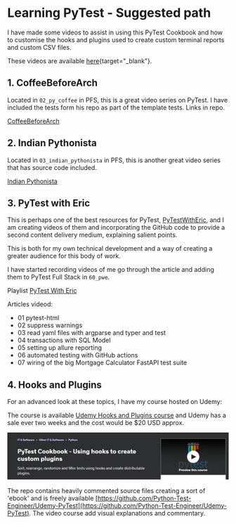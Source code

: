 # Learning PyTest - Suggested path

I have made some videos to assist in using this PyTest Cookbook and how to customise the hooks and plugins used to create custom terminal reports and custom CSV files.

These videos are available [here](https://www.youtube.com/playlist?list=PLsszRSbzjyvlrB6V5dacW6G8YrD_iW7oy){target="_blank"}.


## 1. CoffeeBeforeArch 

Located in `02_py_coffee` in PFS, this is a great video series on PyTest. I have included the tests form his repo as part of the template tests. Links in repo.

[CoffeeBeforeArch](https://www.youtube.com/playlist?list=PLxNPSjHT5qvuZ_JT1bknzrS8YqLiMjNpS)

## 2. Indian Pythonista

Located in `03_indian_pythonista` in PFS, this is another great video series that has source code included.


[Indian Pythonista](https://www.youtube.com/playlist?list=PLyb_C2HpOQSBWGekd7PfhHnb9GnqDgrxS)

## 3. PyTest with Eric

This is perhaps one of the best resources for PyTest, [PyTestWithEric](https://pytest-with-eric.com/), and I am creating videos of them and incorporating the GitHub code to provide a second content delivery medium, explaining salient points.

This is both for my own technical development and a way of creating a greater audience for this body of work.

I have started recording videos of me go through the article and adding them to PyTest Full Stack in `60_pwe`.

Playlist [PyTest With Eric](https://www.youtube.com/playlist?list=PLsszRSbzjyvm5meFiH-rDU-YiC5kcOLcK)

Articles videod:

- 01 pytest-html
- 02 suppress warnings
- 03 read yaml files with argparse and typer and test
- 04 transactions with SQL Model
- 05 setting up allure reporting
- 06 automated testing with GitHub actions
- 07 wiring of the big Mortgage Calculator FastAPI test suite

## 4. Hooks and Plugins

For an advanced look at these topics, I have my course hosted on Udemy:

The course is available [Udemy Hooks and Plugins course](https://www.udemy.com/course/pytest-cookbook-using-hooks-to-create-custom-plugins/) and Udemy has a sale ever two weeks and the cost would be $20 USD approx.

![PyTest - hooks and plugins](./images/craig/udemy-hooks.png)

The repo contains heavily commented source files creating a sort of 'ebook' and is freely available [https://github.com/Python-Test-Engineer/Udemy-PyTest](https://github.com/Python-Test-Engineer/Udemy-PyTest). The video course add visual explanations and commentary.

<br>




